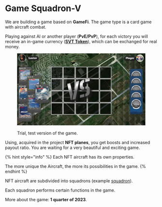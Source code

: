 # Game Squadron-V

We are building a game based on **GameFi**. The game type is a card game with aircraft combat.

Playing against AI or another player (**PvE/PvP**), for each victory you will receive an in-game currency ([**SVT Token**](svt-token.md)), which can be exchanged for real money.

<figure><img src="../.gitbook/assets/Laster (1).png" alt=""><figcaption><p>Trial, test version of the game.</p></figcaption></figure>

Using, acquired in the project **NFT planes**, you get boosts and increased payout ratio. You are waiting for a very beautiful and exciting game.

{% hint style="info" %}
Each NFT aircraft has its own properties.&#x20;

The more unique the Aircraft, the more its possibilities in the game.
{% endhint %}

NFT aircraft are subdivided into squadrons (example [squadron](nft-and-staking/nft-collections.md#the-first-collection)).

Each squadron performs certain functions in the game.

More about the game: **1 quarter of 2023**.

